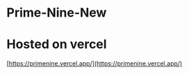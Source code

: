 # Prime-Nine-New
# Hosted on vercel
[https://primenine.vercel.app/](https://primenine.vercel.app/)

